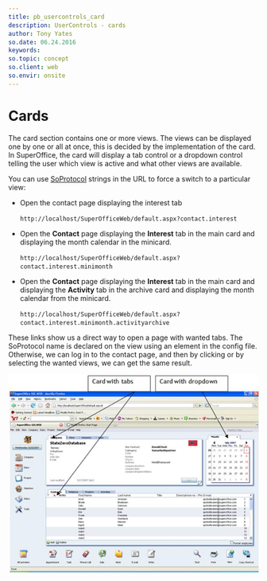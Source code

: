 ```yaml
---
title: pb_usercontrols_card
description: UserControls - cards
author: Tony Yates
so.date: 06.24.2016
keywords:
so.topic: concept
so.client: web
so.envir: onsite
---
```


# Cards

The card section contains one or more views. The views can be displayed one by one or all at once, this is decided by the implementation of the card. In SuperOffice, the card will display a tab control or a dropdown control telling the user which view is active and what other views are available.

You can use [SoProtocol][1] strings in the URL to force a switch to a particular view:

* Open the contact page displaying the interest tab

  `http://localhost/SuperOfficeWeb/default.aspx?contact.interest`

* Open the **Contact** page displaying the **Interest** tab in the main card and displaying the month calendar in the minicard.

  `http://localhost/SuperOfficeWeb/default.aspx?contact.interest.minimonth`

* Open the **Contact** page displaying the **Interest** tab in the main card and displaying the **Activity** tab in the archive card and displaying the month calendar from the minicard.

  `http://localhost/SuperOfficeWeb/default.aspx?contact.interest.minimonth.activityarchive`

These links show us a direct way to open a page with wanted tabs. The SoProtocol name is declared on the view using an element in the config file. Otherwise, we can log in to the contact page, and then by clicking or by selecting the wanted views, we can get the same result.

![02][img1]

<!-- Referenced links -->
[1]:../../../../soprotocol/index.md

<!-- Referenced images -->
[img1]: media/image002.jpg
